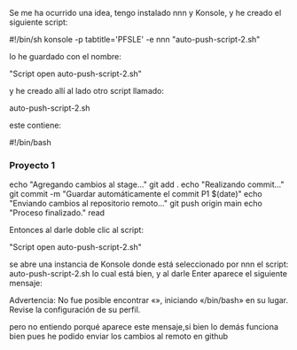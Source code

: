 
Se me ha ocurrido una idea, tengo instalado nnn y Konsole, y he creado el siguiente script:

#!/bin/sh
konsole -p tabtitle='PFSLE' -e nnn "auto-push-script-2.sh"

lo he guardado con el nombre:

"Script open auto-push-script-2.sh"

y he creado allí al lado otro script llamado:

auto-push-script-2.sh

este contiene:

#!/bin/bash

### Proyecto 1
echo "Agregando cambios al stage..."
git add .
echo "Realizando commit..."
git commit -m "Guardar automáticamente el commit P1 $(date)"
echo "Enviando cambios al repositorio remoto..."
git push origin main
echo "Proceso finalizado."
read

Entonces al darle doble clic al script:

"Script open auto-push-script-2.sh"

se abre una instancia de Konsole donde está seleccionado por nnn el script: auto-push-script-2.sh lo cual está bien, y al darle Enter aparece el siguiente mensaje:

Advertencia: No fue posible encontrar «», iniciando «/bin/bash» en su lugar. Revise la configuración de su perfil.

pero no entiendo porqué aparece este mensaje,si bien lo demás funciona bien pues he podido enviar los cambios al remoto en github


